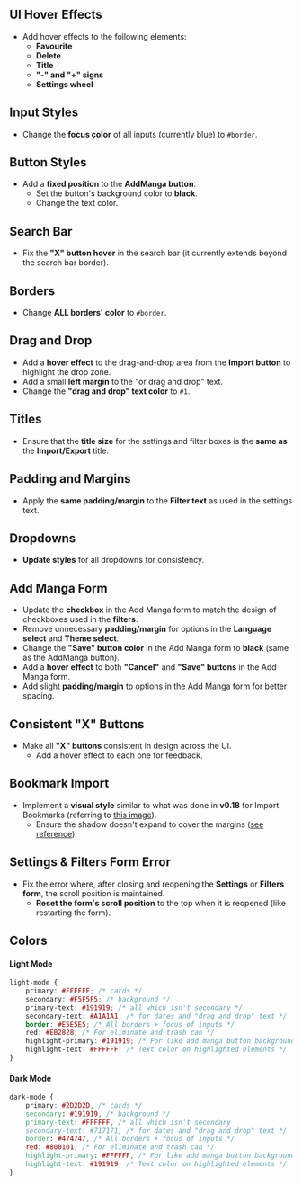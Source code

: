 ## UI Hover Effects
- Add hover effects to the following elements:
  - **Favourite**
  - **Delete**
  - **Title**
  - **"-" and "+" signs**
  - **Settings wheel**

## Input Styles
- Change the **focus color** of all inputs (currently blue) to `#border`.

## Button Styles
- Add a **fixed position** to the **AddManga button**.
  - Set the button's background color to **black**.
  - Change the text color.

## Search Bar
- Fix the **"X" button hover** in the search bar (it currently extends beyond the search bar border).

## Borders
- Change **ALL borders' color** to `#border`.

## Drag and Drop
- Add a **hover effect** to the drag-and-drop area from the **Import button** to highlight the drop zone.
- Add a small **left margin** to the "or drag and drop" text.
- Change the **"drag and drop" text color** to `#1`.

## Titles
- Ensure that the **title size** for the settings and filter boxes is the **same as** the **Import/Export** title.

## Padding and Margins
- Apply the **same padding/margin** to the **Filter text** as used in the settings text.

## Dropdowns
- **Update styles** for all dropdowns for consistency.

## Add Manga Form
- Update the **checkbox** in the Add Manga form to match the design of checkboxes used in the **filters**.
- Remove unnecessary **padding/margin** for options in the **Language select** and **Theme select**.
- Change the **"Save" button color** in the Add Manga form to **black** (same as the AddManga button).
- Add a **hover effect** to both **"Cancel"** and **"Save" buttons** in the Add Manga form.
- Add slight **padding/margin** to options in the Add Manga form for better spacing.

## Consistent "X" Buttons
- Make all **"X" buttons** consistent in design across the UI.
  - Add a hover effect to each one for feedback.

## Bookmark Import
- Implement a **visual style** similar to what was done in **v0.18** for Import Bookmarks (referring to [this image](https://imgur.com/a/zTzK8PZ)).
  - Ensure the shadow doesn't expand to cover the margins ([see reference](https://imgur.com/a/uj6A6NL)).

## Settings & Filters Form Error
- Fix the error where, after closing and reopening the **Settings** or **Filters form**, the scroll position is maintained.
  - **Reset the form's scroll position** to the top when it is reopened (like restarting the form).

## Colors
#### Light Mode
```css
light-mode {
    primary: #FFFFFF; /* cards */
    secondary: #F5F5F5; /* background */
    primary-text: #191919; /* all which isn't secondary */
    secondary-text: #A1A1A1; /* for dates and "drag and drop" text */
    border: #E5E5E5; /* All borders + focus of inputs */
    red: #EB2828; /* For eliminate and trash can */
    highlight-primary: #191919; /* For like add manga button background */
    highlight-text: #FFFFFF; /* Text color on highlighted elements */
}
```

#### Dark Mode
```css
dark-mode {
	primary: #2D2D2D, /* cards */
	secondary: #191919, /* background */
	primary-text: #FFFFFF, /* all which isn't secondary 
	secondary-text: #717171, /* for dates and "drag and drop" text */
	border: #474747, /* All borders + focus of inputs */
	red: #800101, /* For eliminate and trash can */
	highlight-primary: #FFFFFF, /* For like add manga button background */
	highlight-text: #191919; /* Text color on highlighted elements */
}
```